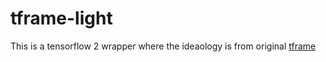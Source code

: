 # tframe-light
 This is a tensorflow 2 wrapper where the ideaology is from original [tframe](https://github.com/WilliamRo/tframe)

